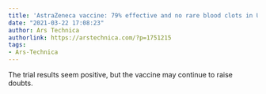 ```yaml
---
title: 'AstraZeneca vaccine: 79% effective and no rare blood clots in US trial'
date: "2021-03-22 17:08:23"
author: Ars Technica
authorlink: https://arstechnica.com/?p=1751215
tags:
- Ars-Technica
---
```

The trial results seem positive, but the vaccine may continue to raise doubts.
